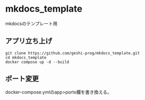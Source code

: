 # mkdocs_template
mkdocsのテンプレート用

## アプリ立ち上げ

```
git clone https://github.com/geshi-prog/mkdocs_template.git
cd mkdocs_template
docker compose up -d --build
```

## ポート変更

docker-compose.ymlのapp>ports欄を書き換える。
